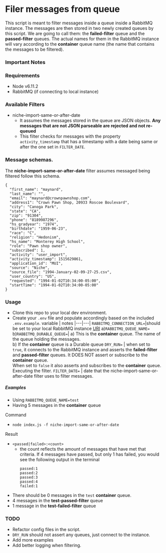 
# Filer messages from queue

This script is meant to filter messages inside a queue inside a RabbitMQ instance. The messages are then stored in two newly created queues by this script. We are going to call them: the **failed-filter** queue and the **passed-filter** queues. The actual names for them in the RabbitMQ instance will vary according to the **container** queue name (the name that contains the messages to be filtered).

### Important Notes

### Requirements
- Node v6.11.2
- RabbitMQ (if connecting to local instance)

### Available Filters
- niche-import-same-or-after-date
    - It assumes the messages stored in the queue are JSON objects. **Any messages that are not JSON parseable are rejected and not re-queued**
    - This filter checks for messages with the property `activity_timestamp` that has a timestamp with a date being same or after the one set in `FILTER_DATE`.

### Message schemas.
The **niche-import-same-or-after-date** filter assumes messaged being filtered follow this schema.
```
{
  "first_name": "maynard",
  "last_name": "",
  "email": "maynard@crownpawnshop.com",
  "address1": "Crown Pawn Shop, 20933 Roscoe Boulevard",
  "city": "Canoga Park",
  "state": "CA",
  "zip": "91304",
  "phone": "8189987296",
  "hs_gradyear": "1974",
  "birthdate": "1959-06-23",
  "race": "C",
  "religion": "Hedonism",
  "hs_name": "Monterey High School",
  "role": "Pawn shop owner",
  "subscribed": 1,
  "activity": "user_import",
  "activity_timestamp": 1515629861,
  "application_id": "MUI",
  "source": "Niche",
  "source_file": "1994-January-02-09-27-25.csv",
  "user_country": "US",
  "requested": "1994-01-02T10:34:00-05:00",
  "startTime": "1994-01-02T10:34:00-05:00"
}
```

### Usage
- Clone this repo to your local dev environment.
- Create your `.env` file and populate accordingly based on the included `.env.example`.
variable | notes
|---|---|
`RABBITMQ_CONNECTION_URL=`|should be set to your local RabbitMQ instance [URI](https://www.rabbitmq.com/uri-spec.html)
a)`RABBITMQ_QUEUE_NAME=`<br> b)`RABBITMQ_DURABLE_QUEUE=`| a) This is the **container** queue. The name of the queue holding the messages. <br> b) If the **container** queue is a Durable queue
`DRY_RUN=` | when set to `true`, it connects to the RabbitMQ instance and asserts the **failed-filter** and **passed-filter** queues. It DOES NOT assert or subscribe to the **container** queue. <br>When set to `false` it also asserts and subscribes to the **container** queue. Executing the filter.
`FILTER_DATE=` | date that the niche-import-same-or-after-date filter uses to filter messages.

##### Examples
- Using `RABBITMQ_QUEUE_NAME=test`
- Having 5 messages in the **container** queue


Command
- `node index.js -f niche-import-same-or-after-date`

Result
- `<passed|failed>:<count>`
	- the count reflects the amount of messages that have met that criteria. If 4 messages have passed, but only 1 has failed, you would see the following output in the terminal
		```
		passed:1
		passed:2
		passed:3
		passed:4
		failed:1
		```
- There should be 0 messages in the `test` **container** queue.
- 4 messages in the **test-passed-filter** queue
- 1 message in the **test-failed-filter** queue

### TODO
- Refactor config files in the script.
- `DRY_RUN` should not assert any queues, just connect to the instance.
- Add more examples
- Add better logging when filtering.
